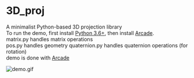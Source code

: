 # 3D_proj
A minimalist Python-based 3D projection library  
To run the demo, first install <a href="python.org">Python 3.6+</a>, then install <a href="https://arcade.academy/installation.html">Arcade</a>.  
matrix.py handles matrix operations  
pos.py handles geometry
quaternion.py handles quaternion operations (for rotation)  
demo is done with <a href="https://arcade.academy/">Arcade</a>  
  
![demo.gif](demo.gif)  
